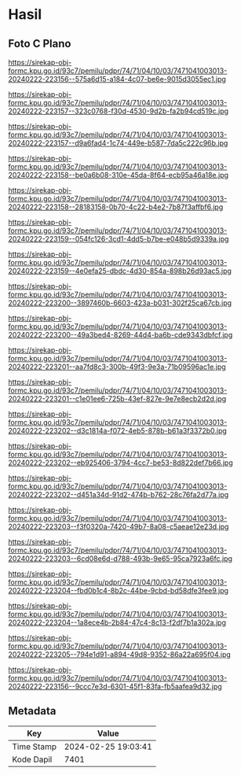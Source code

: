 # Hasil

## Foto C Plano

https://sirekap-obj-formc.kpu.go.id/93c7/pemilu/pdpr/74/71/04/10/03/7471041003013-20240222-223156--575a6d15-a184-4c07-be6e-9015d3055ec1.jpg

https://sirekap-obj-formc.kpu.go.id/93c7/pemilu/pdpr/74/71/04/10/03/7471041003013-20240222-223157--323c0768-f30d-4530-9d2b-fa2b94cd519c.jpg

https://sirekap-obj-formc.kpu.go.id/93c7/pemilu/pdpr/74/71/04/10/03/7471041003013-20240222-223157--d9a6fad4-1c74-449e-b587-7da5c222c96b.jpg

https://sirekap-obj-formc.kpu.go.id/93c7/pemilu/pdpr/74/71/04/10/03/7471041003013-20240222-223158--be0a6b08-310e-45da-8f64-ecb95a46a18e.jpg

https://sirekap-obj-formc.kpu.go.id/93c7/pemilu/pdpr/74/71/04/10/03/7471041003013-20240222-223158--28183158-0b70-4c22-b4e2-7b87f3affbf6.jpg

https://sirekap-obj-formc.kpu.go.id/93c7/pemilu/pdpr/74/71/04/10/03/7471041003013-20240222-223159--054fc126-3cd1-4dd5-b7be-e048b5d9339a.jpg

https://sirekap-obj-formc.kpu.go.id/93c7/pemilu/pdpr/74/71/04/10/03/7471041003013-20240222-223159--4e0efa25-dbdc-4d30-854a-898b26d93ac5.jpg

https://sirekap-obj-formc.kpu.go.id/93c7/pemilu/pdpr/74/71/04/10/03/7471041003013-20240222-223200--3897460b-6603-423a-b031-302f25ca67cb.jpg

https://sirekap-obj-formc.kpu.go.id/93c7/pemilu/pdpr/74/71/04/10/03/7471041003013-20240222-223200--49a3bed4-8269-44d4-ba6b-cde9343dbfcf.jpg

https://sirekap-obj-formc.kpu.go.id/93c7/pemilu/pdpr/74/71/04/10/03/7471041003013-20240222-223201--aa7fd8c3-300b-49f3-9e3a-71b09596ac1e.jpg

https://sirekap-obj-formc.kpu.go.id/93c7/pemilu/pdpr/74/71/04/10/03/7471041003013-20240222-223201--c1e01ee6-725b-43ef-827e-9e7e8ecb2d2d.jpg

https://sirekap-obj-formc.kpu.go.id/93c7/pemilu/pdpr/74/71/04/10/03/7471041003013-20240222-223202--d3c1814a-f072-4eb5-878b-b61a3f3372b0.jpg

https://sirekap-obj-formc.kpu.go.id/93c7/pemilu/pdpr/74/71/04/10/03/7471041003013-20240222-223202--eb925406-3794-4cc7-be53-8d822def7b66.jpg

https://sirekap-obj-formc.kpu.go.id/93c7/pemilu/pdpr/74/71/04/10/03/7471041003013-20240222-223202--d451a34d-91d2-474b-b762-28c76fa2d77a.jpg

https://sirekap-obj-formc.kpu.go.id/93c7/pemilu/pdpr/74/71/04/10/03/7471041003013-20240222-223203--f3f0320a-7420-49b7-8a08-c5aeae12e23d.jpg

https://sirekap-obj-formc.kpu.go.id/93c7/pemilu/pdpr/74/71/04/10/03/7471041003013-20240222-223203--6cd08e6d-d788-493b-9e65-95ca7923a6fc.jpg

https://sirekap-obj-formc.kpu.go.id/93c7/pemilu/pdpr/74/71/04/10/03/7471041003013-20240222-223204--fbd0b1c4-8b2c-44be-9cbd-bd58dfe3fee9.jpg

https://sirekap-obj-formc.kpu.go.id/93c7/pemilu/pdpr/74/71/04/10/03/7471041003013-20240222-223204--1a8ece4b-2b84-47c4-8c13-f2df7b1a302a.jpg

https://sirekap-obj-formc.kpu.go.id/93c7/pemilu/pdpr/74/71/04/10/03/7471041003013-20240222-223205--794e1d91-a894-49d8-9352-86a22a695f04.jpg

https://sirekap-obj-formc.kpu.go.id/93c7/pemilu/pdpr/74/71/04/10/03/7471041003013-20240222-223156--9ccc7e3d-6301-45f1-83fa-fb5aafea9d32.jpg


## Metadata

| Key        | Value               |
| ---------- | ------------------- |
| Time Stamp | 2024-02-25 19:03:41 |
| Kode Dapil | 7401                |



